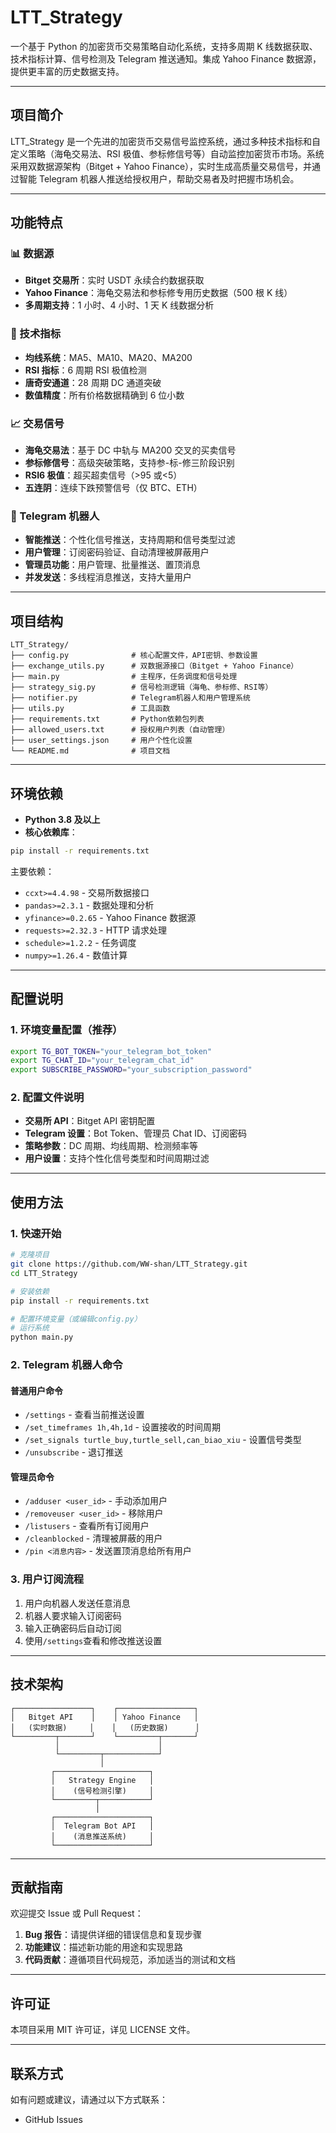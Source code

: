 # LTT_Strategy

一个基于 Python 的加密货币交易策略自动化系统，支持多周期 K 线数据获取、技术指标计算、信号检测及 Telegram 推送通知。集成 Yahoo Finance 数据源，提供更丰富的历史数据支持。

---

## 项目简介

LTT_Strategy 是一个先进的加密货币交易信号监控系统，通过多种技术指标和自定义策略（海龟交易法、RSI 极值、参标修信号等）自动监控加密货币市场。系统采用双数据源架构（Bitget + Yahoo Finance），实时生成高质量交易信号，并通过智能 Telegram 机器人推送给授权用户，帮助交易者及时把握市场机会。

---

## 功能特点

### 📊 数据源

- **Bitget 交易所**：实时 USDT 永续合约数据获取
- **Yahoo Finance**：海龟交易法和参标修专用历史数据（500 根 K 线）
- **多周期支持**：1 小时、4 小时、1 天 K 线数据分析

### 🔧 技术指标

- **均线系统**：MA5、MA10、MA20、MA200
- **RSI 指标**：6 周期 RSI 极值检测
- **唐奇安通道**：28 周期 DC 通道突破
- **数值精度**：所有价格数据精确到 6 位小数

### 📈 交易信号

- **海龟交易法**：基于 DC 中轨与 MA200 交叉的买卖信号
- **参标修信号**：高级突破策略，支持参-标-修三阶段识别
- **RSI6 极值**：超买超卖信号（>95 或<5）
- **五连阴**：连续下跌预警信号（仅 BTC、ETH）

### 🤖 Telegram 机器人

- **智能推送**：个性化信号推送，支持周期和信号类型过滤
- **用户管理**：订阅密码验证、自动清理被屏蔽用户
- **管理员功能**：用户管理、批量推送、置顶消息
- **并发发送**：多线程消息推送，支持大量用户

---

## 项目结构

```
LTT_Strategy/
├── config.py              # 核心配置文件，API密钥、参数设置
├── exchange_utils.py      # 双数据源接口（Bitget + Yahoo Finance）
├── main.py                # 主程序，任务调度和信号处理
├── strategy_sig.py        # 信号检测逻辑（海龟、参标修、RSI等）
├── notifier.py            # Telegram机器人和用户管理系统
├── utils.py               # 工具函数
├── requirements.txt       # Python依赖包列表
├── allowed_users.txt      # 授权用户列表（自动管理）
├── user_settings.json     # 用户个性化设置
└── README.md              # 项目文档
```

---

## 环境依赖

- **Python 3.8 及以上**
- **核心依赖库**：

```bash
pip install -r requirements.txt
```

主要依赖：

- `ccxt>=4.4.98` - 交易所数据接口
- `pandas>=2.3.1` - 数据处理和分析
- `yfinance>=0.2.65` - Yahoo Finance 数据源
- `requests>=2.32.3` - HTTP 请求处理
- `schedule>=1.2.2` - 任务调度
- `numpy>=1.26.4` - 数值计算

---

## 配置说明

### 1. 环境变量配置（推荐）

```bash
export TG_BOT_TOKEN="your_telegram_bot_token"
export TG_CHAT_ID="your_telegram_chat_id"
export SUBSCRIBE_PASSWORD="your_subscription_password"
```

### 2. 配置文件说明

- **交易所 API**：Bitget API 密钥配置
- **Telegram 设置**：Bot Token、管理员 Chat ID、订阅密码
- **策略参数**：DC 周期、均线周期、检测频率等
- **用户设置**：支持个性化信号类型和时间周期过滤

---

## 使用方法

### 1. 快速开始

```bash
# 克隆项目
git clone https://github.com/WW-shan/LTT_Strategy.git
cd LTT_Strategy

# 安装依赖
pip install -r requirements.txt

# 配置环境变量（或编辑config.py）
# 运行系统
python main.py
```

### 2. Telegram 机器人命令

#### 普通用户命令

- `/settings` - 查看当前推送设置
- `/set_timeframes 1h,4h,1d` - 设置接收的时间周期
- `/set_signals turtle_buy,turtle_sell,can_biao_xiu` - 设置信号类型
- `/unsubscribe` - 退订推送

#### 管理员命令

- `/adduser <user_id>` - 手动添加用户
- `/removeuser <user_id>` - 移除用户
- `/listusers` - 查看所有订阅用户
- `/cleanblocked` - 清理被屏蔽的用户
- `/pin <消息内容>` - 发送置顶消息给所有用户

### 3. 用户订阅流程

1. 用户向机器人发送任意消息
2. 机器人要求输入订阅密码
3. 输入正确密码后自动订阅
4. 使用`/settings`查看和修改推送设置

---

## 技术架构

```
┌─────────────────┐    ┌─────────────────┐
│   Bitget API    │    │ Yahoo Finance   │
│   (实时数据)     │    │   (历史数据)      │
└─────────┬───────┘    └─────────┬───────┘
          │                      │
          └─────────┬────────────┘
                    │
         ┌─────────────────────┐
         │   Strategy Engine   │
         │    (信号检测引擎)     │
         └─────────┬───────────┘
                   │
         ┌─────────────────────┐
         │  Telegram Bot API   │
         │    (消息推送系统)     │
         └─────────────────────┘
```

---

## 贡献指南

欢迎提交 Issue 或 Pull Request：

1. **Bug 报告**：请提供详细的错误信息和复现步骤
2. **功能建议**：描述新功能的用途和实现思路
3. **代码贡献**：遵循项目代码规范，添加适当的测试和文档

---

## 许可证

本项目采用 MIT 许可证，详见 LICENSE 文件。

---

## 联系方式

如有问题或建议，请通过以下方式联系：

- GitHub Issues
